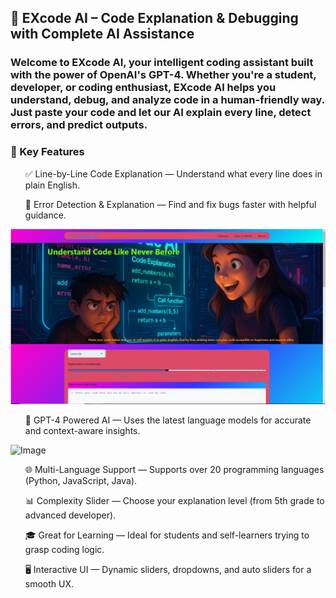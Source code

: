 <h2>🚀 EXcode AI – Code Explanation & Debugging with Complete AI Assistance</h2>
<h3>Welcome to EXcode AI, your intelligent coding assistant built with the power of OpenAI's GPT-4. Whether you're a student, developer, or coding enthusiast, EXcode AI helps you understand, debug, and analyze code in a human-friendly way. Just paste your code and let our AI explain every line, detect errors, and predict outputs.</h3>


<h3>🌟 Key Features</h3>
<ul>✅ Line-by-Line Code Explanation — Understand what every line does in plain English.</ul>

<ul>🐞 Error Detection & Explanation — Find and fix bugs faster with helpful guidance.</ul>

![image alt](https://github.com/smofficial2023/excode_ai/blob/0d726183175875e6179b1e019fb8ac0fc4e31bda/Image%20Of%20Main%20Page.png)

<ul>🧠 GPT-4 Powered AI — Uses the latest language models for accurate and context-aware insights.</ul>

![Image](https://github.com/user-attachments/assets/2aab558e-3731-4be0-9f40-7db02d98eb00)

<ul>🌐 Multi-Language Support — Supports over 20 programming languages (Python, JavaScript, Java).</ul>

<ul>📊 Complexity Slider — Choose your explanation level (from 5th grade to advanced developer).</ul>


<ul>🎓 Great for Learning — Ideal for students and self-learners trying to grasp coding logic.</ul>

<ul>🖥️ Interactive UI — Dynamic sliders, dropdowns, and auto sliders for a smooth UX.</ul>

